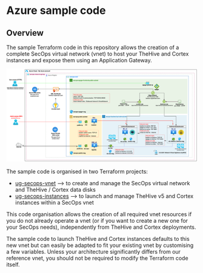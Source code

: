 # Azure sample code

## Overview 

The sample Terraform code in this repository allows the creation of a complete SecOps virtual network (vnet) to host your TheHive and Cortex instances and expose them using an Application Gateway.

![SecOps virtual network overview](./assets/overview.png)

The sample code is organised in two Terraform projects:

* [ug-secops-vnet](ug-secops-vnet/) --> to create and manage the SecOps virtual network and TheHive / Cortex data disks
* [ug-secops-instances](ug-secops-instances/) --> to launch and manage TheHive v5 and Cortex instances within a SecOps vnet

This code organisation allows the creation of all required vnet resources if you do not already operate a vnet (or if you want to create a new one for your SecOps needs), independently from TheHive and Cortex deployments.

The sample code to launch TheHive and Cortex instances defaults to this new vnet but can easily be adapted to fit your existing vnet by customising a few variables. Unless your architecture significantly differs from our reference vnet, you should not be required to modify the Terraform code itself.
